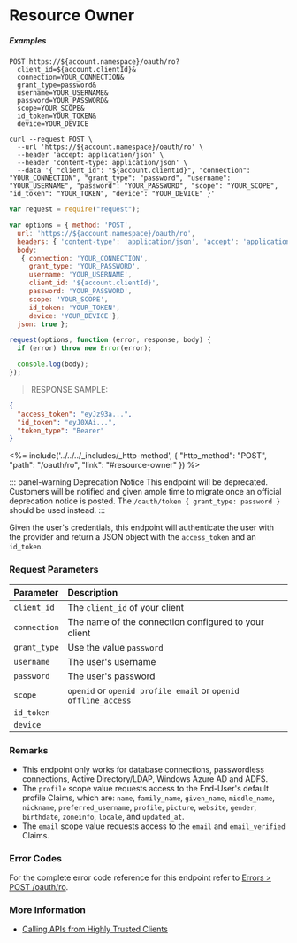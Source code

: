 # Resource Owner

<h5 class="code-snippet-title">Examples</h5>

```http
POST https://${account.namespace}/oauth/ro?
  client_id=${account.clientId}&
  connection=YOUR_CONNECTION&
  grant_type=password&
  username=YOUR_USERNAME&
  password=YOUR_PASSWORD&
  scope=YOUR_SCOPE&
  id_token=YOUR_TOKEN&
  device=YOUR_DEVICE
```

```shell
curl --request POST \
  --url 'https://${account.namespace}/oauth/ro' \
  --header 'accept: application/json' \
  --header 'content-type: application/json' \
  --data '{ "client_id": "${account.clientId}", "connection": "YOUR_CONNECTION", "grant_type": "password", "username": "YOUR_USERNAME", "password": "YOUR_PASSWORD", "scope": "YOUR_SCOPE", "id_token": "YOUR_TOKEN", "device": "YOUR_DEVICE" }'
```

```javascript
var request = require("request");

var options = { method: 'POST',
  url: 'https://${account.namespace}/oauth/ro',
  headers: { 'content-type': 'application/json', 'accept': 'application/json' },
  body:
   { connection: 'YOUR_CONNECTION',
     grant_type: 'YOUR_PASSWORD',
     username: 'YOUR_USERNAME',
     client_id: '${account.clientId}',
     password: 'YOUR_PASSWORD',
     scope: 'YOUR_SCOPE',
     id_token: 'YOUR_TOKEN',
     device: 'YOUR_DEVICE'},
  json: true };

request(options, function (error, response, body) {
  if (error) throw new Error(error);

  console.log(body);
});
```

> RESPONSE SAMPLE:

```JSON
{
  "access_token": "eyJz93a...",
  "id_token": "eyJ0XAi...",
  "token_type": "Bearer"
}
```

<%= include('../../../_includes/_http-method', {
  "http_method": "POST",
  "path": "/oauth/ro",
  "link": "#resource-owner"
}) %>

::: panel-warning Deprecation Notice
This endpoint will be deprecated. Customers will be notified and given ample time to migrate once an official deprecation notice is posted. The `/oauth/token { grant_type: password }` should be used instead.
:::

Given the user's credentials, this endpoint will authenticate the user with the provider and return a JSON object with the `access_token` and an `id_token`.


### Request Parameters

| Parameter        | Description |
|:-----------------|:------------|
| `client_id`      | The `client_id` of your client |
| `connection`     | The name of the connection configured to your client |
| `grant_type`     | Use the value `password` |
| `username`       | The user's username |
| `password`       | The user's password |
| `scope`          | `openid` or `openid profile email` or `openid offline_access` |
| `id_token`       | |
| `device`         | |


### Remarks

- This endpoint only works for database connections, passwordless connections, Active Directory/LDAP, Windows Azure AD and ADFS.
- The `profile` scope value requests access to the End-User's default profile Claims, which are: `name`, `family_name`, `given_name`, `middle_name`, `nickname`, `preferred_username`, `profile`, `picture`, `website`, `gender`, `birthdate`, `zoneinfo`, `locale`, and `updated_at`.
- The `email` scope value requests access to the `email` and `email_verified` Claims.


### Error Codes

For the complete error code reference for this endpoint refer to [Errors > POST /oauth/ro](#post-oauth-ro).


### More Information

- [Calling APIs from Highly Trusted Clients](/api-auth/grant/password)
